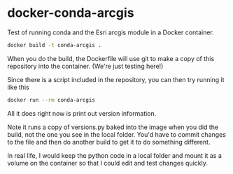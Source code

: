 # docker-conda-arcgis

Test of running conda and the Esri arcgis module in a Docker container.

```bash
docker build -t conda-arcgis .
```

When you do the build, the Dockerfile will use git
to make a copy of this repository into the container. (We're just testing here!)

Since there is a script included in the repository, you can then try running it like this

```bash
docker run --rm conda-arcgis
```

All it does right now is print out version information.

Note it runs a copy of versions.py baked into the image when you did the build,
not the one you see in the local folder. You'd have to commit changes to the file
and then do another build to get it to do something different.

In real life, I would keep the python code in a local folder and mount it as a
volume on the container so that I could edit and test changes quickly.

